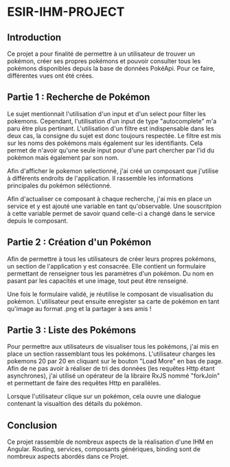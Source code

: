# ESIR-IHM-PROJECT

## Introduction

Ce projet a pour finalité de permettre à un utilisateur de trouver un pokémon, créer ses propres pokémons et pouvoir consulter tous les pokémons disponibles depuis la base de données PokéApi.
Pour ce faire, différentes vues ont été crées.

## Partie 1 : Recherche de Pokémon

Le sujet mentionnait l'utilisation d'un input et d'un select pour filter les pokemons. Cependant, l'utilisation d'un input de type "autocomplete" m'a paru être plus pertinant. L'utilisation d'un filtre est indispensable dans les deux cas, la consigne du sujet est donc toujours respectée. Le filtre est mis sur les noms des pokémons mais également sur les identifiants. Cela permet de n'avoir qu'une seule input pour d'une part chercher par l'id du pokémon mais également par son nom.

Afin d'afficher le pokemon selectionné, j'ai créé un composant que j'utilise à différents endroits de l'application.
Il rassemble les informations principales du pokémon séléctionné.

Afin d'actualiser ce composant à chaque recherche, j'ai mis en place un service et y est ajouté une variable en tant qu'observable.
Une souscritpion à cette variable permet de savoir quand celle-ci a changé dans le service depuis le composant.

## Partie 2 : Création d'un Pokémon

Afin de permettre à tous les utilisateurs de créer leurs propres pokémons, un section de l'application y est consacrée.
Elle contient un formulaire permettant de renseigner tous les paramètres d'un pokémon.
Du nom en pasant par les capacités et une image, tout peut être renseigné.

Une fois le formulaire validé, je réutilise le composant de visualisation du pokémon. L'utilisateur peut ensuite enregister sa carte de pokémon en tant qu'image au format .png et la partager à ses amis !

## Partie 3 : Liste des Pokémons

Pour permettre aux utilisateurs de visualiser tous les pokémons, j'ai mis en place un section rassemblant tous les pokémons. L'utilisateur charges les pokemons 20 par 20 en cliquant sur le bouton "Load More" en bas de page.
Afin de ne pas avoir à réaliser de tri des données (les requêtes Http étant asynchrones), j'ai utilisé un opérateur de la libraire RxJS nommé "forkJoin" et permettant de faire des requêtes Http en parallèles.

Lorsque l'utilisateur clique sur un pokémon, cela ouvre une dialogue contenant la visualtion des détails du pokémon.

## Conclusion

Ce projet rassemble de nombreux aspects de la réalisation d'une IHM en Angular. Routing, services, composants génériques, binding sont de nombreux aspects abordés dans ce Projet.

